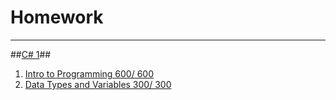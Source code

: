 # Homework
---
##[C# 1](https://github.com/shakuu/Homework/tree/master/1.%20CSharp1)##
  1. [Intro to Programming 600/ 600](https://github.com/shakuu/Homework/tree/master/1.%20CSharp1/1.%20Intro-Programming-Homework)
  2. [Data Types and Variables 300/ 300 ](https://github.com/shakuu/Homework/tree/master/1.%20CSharp1/2.%20Data-Types-and-Variables)